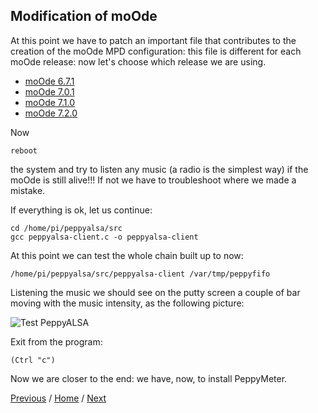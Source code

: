 ## Modification of moOde

At this point we have to patch an important file that contributes to the creation of the moOde MPD configuration: this file is different for each moOde release: now let's choose which release we are using.
* [moOde 6.7.1](https://github.com/FdeAlexa/PeppyMeter_and_moOde/blob/main/2_1_moOde671.md)
* [moOde 7.0.1](https://github.com/FdeAlexa/PeppyMeter_and_moOde/blob/main/2_2_moOde701.md)
* [moOde 7.1.0](https://github.com/FdeAlexa/PeppyMeter_and_moOde/blob/main/2_3_moOde710.md)
* [moOde 7.2.0](https://github.com/FdeAlexa/PeppyMeter_and_moOde/blob/main/2_4_moOde720.md)

Now 
```
reboot
```
the system and try to listen any music (a radio is the simplest way) if the moOde is still alive!!! 
If not we have to troubleshoot where we made a mistake.

If everything is ok, let us continue:
```
cd /home/pi/peppyalsa/src
gcc peppyalsa-client.c -o peppyalsa-client
```
At this point we can test the whole chain built up to now:
```
/home/pi/peppyalsa/src/peppyalsa-client /var/tmp/peppyfifo
```
Listening the music we should see on the putty screen a couple of bar moving with the music intensity, as the following picture:

![Test PeppyALSA](https://user-images.githubusercontent.com/71403166/111880215-5b0daa80-89aa-11eb-8695-030530941d50.jpg)
   
Exit from the program:
```
(Ctrl "c")
```
Now we are closer to the end: we have, now, to install PeppyMeter.

[Previous](https://github.com/FdeAlexa/PeppyMeter_and_moOde/blob/main/1_PeppyAlsa.md) / [Home](https://github.com/FdeAlexa/PeppyMeter_and_moOde/blob/main/README.md) /  [Next](https://github.com/FdeAlexa/PeppyMeter_and_moOde/blob/main/3_PeppyMeter.md)
